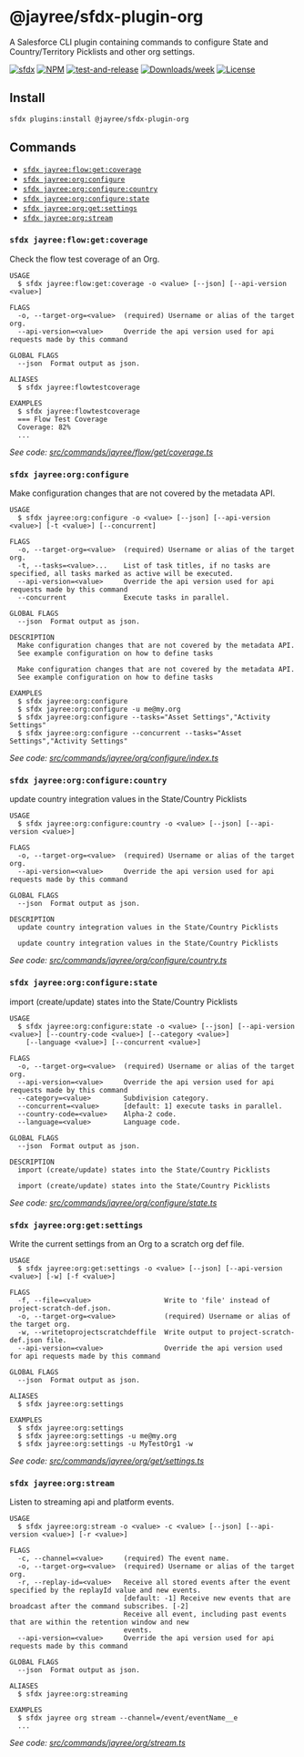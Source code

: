 # @jayree/sfdx-plugin-org

A Salesforce CLI plugin containing commands to configure State and Country/Territory Picklists and other org settings.

[![sfdx](https://img.shields.io/badge/cli-sfdx-brightgreen.svg)](https://developer.salesforce.com/tools/sfdxcli)
[![NPM](https://img.shields.io/npm/v/@jayree/sfdx-plugin-org.svg?label=@jayree/sfdx-plugin-org)](https://npmjs.org/package/@jayree/sfdx-plugin-org)
[![test-and-release](https://github.com/jayree/sfdx-plugin-org/actions/workflows/release.yml/badge.svg)](https://github.com/jayree/sfdx-plugin-org/actions/workflows/release.yml)
[![Downloads/week](https://img.shields.io/npm/dw/@jayree/sfdx-plugin-org.svg)](https://npmjs.org/package/@jayree/sfdx-plugin-org)
[![License](https://img.shields.io/npm/l/@jayree/sfdx-plugin-org.svg)](https://github.com/jayree-plugins/sfdx-plugin-org/blob/main/package.json)

## Install

```bash
sfdx plugins:install @jayree/sfdx-plugin-org
```

## Commands

<!-- commands -->
* [`sfdx jayree:flow:get:coverage`](#sfdx-jayreeflowgetcoverage)
* [`sfdx jayree:org:configure`](#sfdx-jayreeorgconfigure)
* [`sfdx jayree:org:configure:country`](#sfdx-jayreeorgconfigurecountry)
* [`sfdx jayree:org:configure:state`](#sfdx-jayreeorgconfigurestate)
* [`sfdx jayree:org:get:settings`](#sfdx-jayreeorggetsettings)
* [`sfdx jayree:org:stream`](#sfdx-jayreeorgstream)

### `sfdx jayree:flow:get:coverage`

Check the flow test coverage of an Org.

```
USAGE
  $ sfdx jayree:flow:get:coverage -o <value> [--json] [--api-version <value>]

FLAGS
  -o, --target-org=<value>  (required) Username or alias of the target org.
  --api-version=<value>     Override the api version used for api requests made by this command

GLOBAL FLAGS
  --json  Format output as json.

ALIASES
  $ sfdx jayree:flowtestcoverage

EXAMPLES
  $ sfdx jayree:flowtestcoverage
  === Flow Test Coverage
  Coverage: 82%
  ...
```

_See code: [src/commands/jayree/flow/get/coverage.ts](https://github.com/jayree/sfdx-plugin-org/blob/v1.1.10/src/commands/jayree/flow/get/coverage.ts)_

### `sfdx jayree:org:configure`

Make configuration changes that are not covered by the metadata API.

```
USAGE
  $ sfdx jayree:org:configure -o <value> [--json] [--api-version <value>] [-t <value>] [--concurrent]

FLAGS
  -o, --target-org=<value>  (required) Username or alias of the target org.
  -t, --tasks=<value>...    List of task titles, if no tasks are specified, all tasks marked as active will be executed.
  --api-version=<value>     Override the api version used for api requests made by this command
  --concurrent              Execute tasks in parallel.

GLOBAL FLAGS
  --json  Format output as json.

DESCRIPTION
  Make configuration changes that are not covered by the metadata API.
  See example configuration on how to define tasks

  Make configuration changes that are not covered by the metadata API.
  See example configuration on how to define tasks

EXAMPLES
  $ sfdx jayree:org:configure
  $ sfdx jayree:org:configure -u me@my.org
  $ sfdx jayree:org:configure --tasks="Asset Settings","Activity Settings"
  $ sfdx jayree:org:configure --concurrent --tasks="Asset Settings","Activity Settings"
```

_See code: [src/commands/jayree/org/configure/index.ts](https://github.com/jayree/sfdx-plugin-org/blob/v1.1.10/src/commands/jayree/org/configure/index.ts)_

### `sfdx jayree:org:configure:country`

update country integration values in the State/Country Picklists

```
USAGE
  $ sfdx jayree:org:configure:country -o <value> [--json] [--api-version <value>]

FLAGS
  -o, --target-org=<value>  (required) Username or alias of the target org.
  --api-version=<value>     Override the api version used for api requests made by this command

GLOBAL FLAGS
  --json  Format output as json.

DESCRIPTION
  update country integration values in the State/Country Picklists

  update country integration values in the State/Country Picklists
```

_See code: [src/commands/jayree/org/configure/country.ts](https://github.com/jayree/sfdx-plugin-org/blob/v1.1.10/src/commands/jayree/org/configure/country.ts)_

### `sfdx jayree:org:configure:state`

import (create/update) states into the State/Country Picklists

```
USAGE
  $ sfdx jayree:org:configure:state -o <value> [--json] [--api-version <value>] [--country-code <value>] [--category <value>]
    [--language <value>] [--concurrent <value>]

FLAGS
  -o, --target-org=<value>  (required) Username or alias of the target org.
  --api-version=<value>     Override the api version used for api requests made by this command
  --category=<value>        Subdivision category.
  --concurrent=<value>      [default: 1] execute tasks in parallel.
  --country-code=<value>    Alpha-2 code.
  --language=<value>        Language code.

GLOBAL FLAGS
  --json  Format output as json.

DESCRIPTION
  import (create/update) states into the State/Country Picklists

  import (create/update) states into the State/Country Picklists
```

_See code: [src/commands/jayree/org/configure/state.ts](https://github.com/jayree/sfdx-plugin-org/blob/v1.1.10/src/commands/jayree/org/configure/state.ts)_

### `sfdx jayree:org:get:settings`

Write the current settings from an Org to a scratch org def file.

```
USAGE
  $ sfdx jayree:org:get:settings -o <value> [--json] [--api-version <value>] [-w] [-f <value>]

FLAGS
  -f, --file=<value>                  Write to 'file' instead of project-scratch-def.json.
  -o, --target-org=<value>            (required) Username or alias of the target org.
  -w, --writetoprojectscratchdeffile  Write output to project-scratch-def.json file.
  --api-version=<value>               Override the api version used for api requests made by this command

GLOBAL FLAGS
  --json  Format output as json.

ALIASES
  $ sfdx jayree:org:settings

EXAMPLES
  $ sfdx jayree:org:settings
  $ sfdx jayree:org:settings -u me@my.org
  $ sfdx jayree:org:settings -u MyTestOrg1 -w
```

_See code: [src/commands/jayree/org/get/settings.ts](https://github.com/jayree/sfdx-plugin-org/blob/v1.1.10/src/commands/jayree/org/get/settings.ts)_

### `sfdx jayree:org:stream`

Listen to streaming api and platform events.

```
USAGE
  $ sfdx jayree:org:stream -o <value> -c <value> [--json] [--api-version <value>] [-r <value>]

FLAGS
  -c, --channel=<value>     (required) The event name.
  -o, --target-org=<value>  (required) Username or alias of the target org.
  -r, --replay-id=<value>   Receive all stored events after the event specified by the replayId value and new events.
                            [default: -1] Receive new events that are broadcast after the command subscribes. [-2]
                            Receive all event, including past events that are within the retention window and new
                            events.
  --api-version=<value>     Override the api version used for api requests made by this command

GLOBAL FLAGS
  --json  Format output as json.

ALIASES
  $ sfdx jayree:org:streaming

EXAMPLES
  $ sfdx jayree org stream --channel=/event/eventName__e
  ...
```

_See code: [src/commands/jayree/org/stream.ts](https://github.com/jayree/sfdx-plugin-org/blob/v1.1.10/src/commands/jayree/org/stream.ts)_
<!-- commandsstop -->
